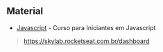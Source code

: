 ## Material

* [Javascript](RocketsetStarter) - Curso para Iniciantes em Javascript
> https://skylab.rocketseat.com.br/dashboard

